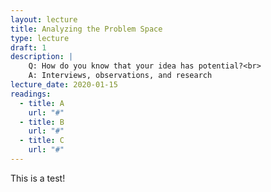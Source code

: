 ```yaml
---
layout: lecture
title: Analyzing the Problem Space
type: lecture
draft: 1
description: |
    Q: How do you know that your idea has potential?<br>
    A: Interviews, observations, and research
lecture_date: 2020-01-15
readings:
  - title: A
    url: "#"
  - title: B
    url: "#"
  - title: C
    url: "#"
---
```


This is a test!